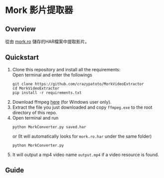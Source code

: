 # Mork 影片提取器

## Overview  

從由 [mork.ro](https://mork.ro/) 儲存的HAR檔案中提取影片。  

## Quickstart
1. Clone this repository and install all the requirements:  
    Open terminal and enter the followings
    ```
    git clone https://github.com/crazypatoto/MorkVideoExtractor
    cd MorkVideoExtractor
    pip install -r requirements.txt 
    ```
2. Download ffmpeg [here](http://www.gyan.dev/ffmpeg/builds/ffmpeg-release-full.7z) (for Windows user only).
3. Extract the file you just downloaded and copy `ffmpeg.exe` to the root directory of this repo.
4. Open terminal and run
    ```
    python MorkConverter.py saved.har
    ```
    or (It will automatically looks for `mork.ro.har` under the same folder)
    ```
    python MorkConverter.py
    ```
5. It will output a mp4 video name `output.mp4` if a video resource is found.

## Guide
